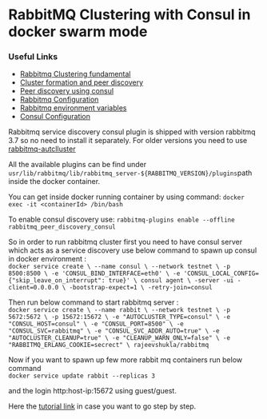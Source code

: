 # RabbitMQ Clustering with Consul in docker swarm mode

### Useful Links 

+ [Rabbitmq Clustering fundamental](http://www.rabbitmq.com/clustering.html)<br> 
+ [Cluster formation and peer discovery](https://www.rabbitmq.com/cluster-formation.html)
+ [Peer discovery using consul](https://www.rabbitmq.com/cluster-formation.html#peer-discovery-consul)
+ [Rabbitmq Configuration](http://www.rabbitmq.com/configure.html)
+ [Rabbitmq environment variables](https://www.rabbitmq.com/configure.html#define-environment-variables)
+ [Consul Configuration](https://www.diycode.cc/projects/rabbitmq/rabbitmq-autocluster#consul-configuration)


Rabbitmq service discovery consul plugin is shipped with version rabbitmq 3.7 so no need to install it separately. 
For older versions you need to use [rabbitmq-autclluster](https://github.com/rabbitmq/rabbitmq-autocluster)

All the available plugins can be find under `usr/lib/rabbitmq/lib/rabbitmq_server-${RABBITMQ_VERSION}/plugins`path inside the docker container. 

You can get inside docker running container by using command:
`docker exec -it <containerId> /bin/bash`

To enable consul discovery use: `rabbitmq-plugins enable --offline rabbitmq_peer_discovery_consul` 


So in order to run rabbitmq cluster first you need to have consul server which acts as a service discovery  use below command to spawn up consul in docker environment : <br>
`docker service create \
  --name consul \
  --network testnet \
  -p 8500:8500 \
  -e 'CONSUL_BIND_INTERFACE=eth0' \
  -e 'CONSUL_LOCAL_CONFIG={"skip_leave_on_interrupt": true}' \
  consul agent \
  -server -ui -client=0.0.0.0 \
  -bootstrap-expect=1 \
  -retry-join=consul`

Then run below command to start rabbitmq server :<br> 
`docker service create \
  --name rabbit \
  --network testnet \
  -p 5672:5672 \
  -p 15672:15672 \
  -e "AUTOCLUSTER_TYPE=consul" \
  -e "CONSUL_HOST=consul" \
  -e "CONSUL_PORT=8500" \
  -e "CONSUL_SVC=rabbitmq" \
  -e "CONSUL_SVC_ADDR_AUTO=true" \
  -e "AUTOCLUSTER_CLEANUP=true" \
  -e "CLEANUP_WARN_ONLY=false" \
  -e "RABBITMQ_ERLANG_COOKIE=secrect" \
  rajeevshukla/rabbitmq`
  
  
  Now if you want to spawn up few more rabbit mq containers run below command <br>
  `docker service update rabbit --replicas 3`
  
  and the login http:host-ip:15672  using guest/guest. 
  
  Here the [tutorial link](https://developervisits.wordpress.com/2018/09/07/loading-1000-mock-datasets-in-java-8-for-working-with-java-8-stream/)  in case you want to go step by step. 
